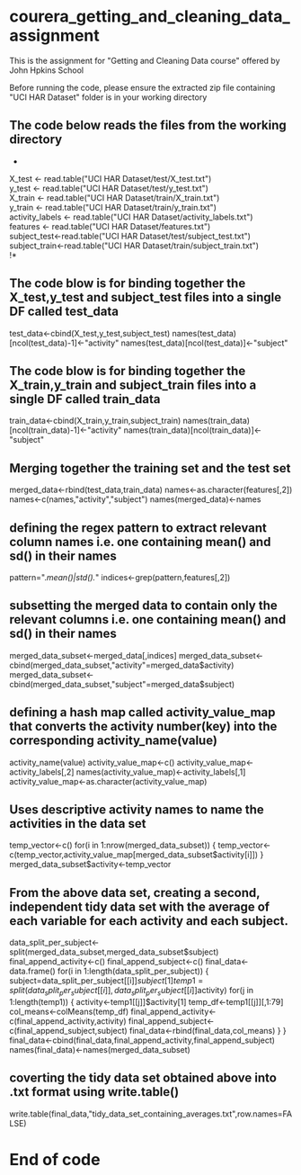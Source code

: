# courera_getting_and_cleaning_data_assignment
This is the assignment for "Getting and Cleaning Data course" offered by John Hpkins School

Before running the code, please ensure the extracted zip file containing "UCI HAR Dataset" folder is in your working directory

## The code below reads the files from the working directory
*  
X_test <- read.table("UCI HAR Dataset/test/X_test.txt")  
y_test <- read.table("UCI HAR Dataset/test/y_test.txt")  
X_train <- read.table("UCI HAR Dataset/train/X_train.txt")  
y_train <- read.table("UCI HAR Dataset/train/y_train.txt")  
activity_labels <- read.table("UCI HAR Dataset/activity_labels.txt")  
features <- read.table("UCI HAR Dataset/features.txt")  
subject_test<-read.table("UCI HAR Dataset/test/subject_test.txt")  
subject_train<-read.table("UCI HAR Dataset/train/subject_train.txt")  
!*


## The code blow is for binding together the X_test,y_test and subject_test files into a single DF called test_data

test_data<-cbind(X_test,y_test,subject_test)
names(test_data)[ncol(test_data)-1]<-"activity"
names(test_data)[ncol(test_data)]<-"subject"


## The code blow is for binding together the X_train,y_train and subject_train files into a single DF called train_data

train_data<-cbind(X_train,y_train,subject_train)
names(train_data)[ncol(train_data)-1]<-"activity"
names(train_data)[ncol(train_data)]<-"subject"


## Merging together the training set and the test set
merged_data<-rbind(test_data,train_data)
names<-as.character(features[,2])
names<-c(names,"activity","subject")
names(merged_data)<-names


## defining the regex pattern to extract relevant column names  i.e. one containing mean() and sd() in their names
pattern=".*mean()|std().*"
indices<-grep(pattern,features[,2])


## subsetting the merged data to contain only the relevant columns i.e. one containing mean() and sd() in their names

merged_data_subset<-merged_data[,indices]
merged_data_subset<-cbind(merged_data_subset,"activity"=merged_data$activity)
merged_data_subset<-cbind(merged_data_subset,"subject"=merged_data$subject)



## defining a hash map called activity_value_map that converts the activity number(key) into the corresponding activity_name(value)

activity_name(value)
activity_value_map<-c()
activity_value_map<-activity_labels[,2]
names(activity_value_map)<-activity_labels[,1]
activity_value_map<-as.character(activity_value_map)


## Uses descriptive activity names to name the activities in the data set

temp_vector<-c()
for(i in 1:nrow(merged_data_subset))
{
        temp_vector<-c(temp_vector,activity_value_map[merged_data_subset$activity[i]])
}
merged_data_subset$activity<-temp_vector



## From the above data set, creating a second, independent tidy data set with the average of each variable for each activity and each subject.

data_split_per_subject<-split(merged_data_subset,merged_data_subset$subject)
final_append_activity<-c()
final_append_subject<-c()
final_data<-data.frame()
for(i in 1:length(data_split_per_subject))
{
        subject=data_split_per_subject[[i]]$subject[1]
        temp1=split(data_split_per_subject[[i]],data_split_per_subject[[i]]$activity)
        for(j in 1:length(temp1))
        {
                activity<-temp1[[j]]$activity[1]
                temp_df<-temp1[[j]][,1:79]
                col_means<-colMeans(temp_df)
                final_append_activity<-c(final_append_activity,activity)
                final_append_subject<-c(final_append_subject,subject)
                final_data<-rbind(final_data,col_means)
        }
}
final_data<-cbind(final_data,final_append_activity,final_append_subject)
names(final_data)<-names(merged_data_subset)

## coverting the tidy data set obtained above into .txt format using write.table()

write.table(final_data,"tidy_data_set_containing_averages.txt",row.names=FALSE)

# End of code 
